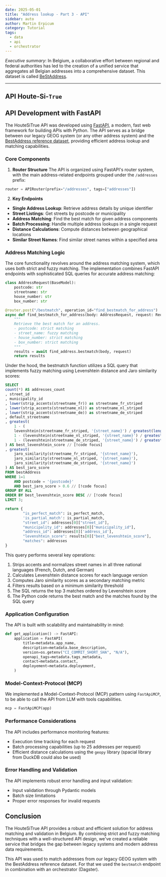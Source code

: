 ```yaml
---
date: 2025-05-01
title: "Address lookup - Part 3 - API"
sidebar: auto
author: Martin Erpicum
category: Tutorial
tags:
  - data
  - api
  - orchestrator
---
```


_Executive summary_: In Belgium, a collaborative effort between regional and federal authorities has led to the creation of a unified service that aggregates all Belgian addresses into a comprehensive dataset. This dataset is called [BeStAddress](https://bosa.belgium.be/fr/services/best-address-services).

---

## API Houte-Si-`True`

<ImageCenter src="https://i.imgur.com/GJNQQJA.png" alt="Houte Si True" width="300" />

## API Development with FastAPI

The HouteSiTrue API was developed using [FastAPI](https://fastapi.tiangolo.com/), a modern, fast web framework for building APIs with Python. The API serves as a bridge between our legacy GEOG system (or any other address system) and the [BestAddress reference dataset](https://bosa.belgium.be/fr/services/best-address-services), providing efficient address lookup and matching capabilities.

### Core Components

1. **Router Structure**
   The API is organized using FastAPI's router system, with the main address-related endpoints grouped under the `/addresses` prefix:

```python
router = APIRouter(prefix="/addresses", tags=["addresses"])
```

2. **Key Endpoints**

- **Single Address Lookup**: Retrieve address details by unique identifier
- **Street Listings**: Get streets by postcode or municipality
- **Address Matching**: Find the best match for given address components
- **Batch Processing**: Handle multiple address lookups in a single request
- **Distance Calculations**: Compute distances between geographical locations
- **Similar Street Names**: Find similar street names within a specified area

### Address Matching Logic

The core functionality revolves around the address matching system, which uses both strict and fuzzy matching. The implementation combines FastAPI endpoints with sophisticated SQL queries for accurate address matching:

```python
class AddressRequest(BaseModel):
    postcode: str
    streetname: str
    house_number: str
    box_number: str

@router.post("/bestmatch", operation_id="find_bestmatch_for_address")
async def find_bestmatch_for_address(body: AddressRequest, request: Request):
    """
    Retrieve the best match for an address.
    - postcode: strict matching
    - street_name: fuzzy matching
    - house_number: strict matching
    - box_number: strict matching
    """
    results = await find_address.bestmatch(body, request)
    return results
```

Under the hood, the bestmatch function utilizes a SQL query that implements fuzzy matching using Levenshtein distance and Jaro similarity scores:

```sql
SELECT
count(*) AS addresses_count
, street_id
, municipality_id
, lower(strip_accents(streetname_fr)) as streetname_fr_striped
, lower(strip_accents(streetname_nl)) as streetname_nl_striped
, lower(strip_accents(streetname_de)) as streetname_de_striped
, default_streetname
, greatest(
    1 - (
    levenshtein(streetname_fr_striped, '{street_name}') / greatest(length(streetname_fr_striped), length('{street_name}'))), // [!code focus]
    1 - (levenshtein(streetname_nl_striped, '{street_name}') / greatest(length(streetname_nl_striped), length('{street_name}'))), // [!code focus]
    1 - (levenshtein(streetname_de_striped, '{street_name}') / greatest(length(streetname_de_striped), length('{street_name}'))) // [!code focus]
) AS best_levenshtein_score // [!code focus]
, greatest(
    jaro_similarity(streetname_fr_striped, '{street_name}'),
    jaro_similarity(streetname_nl_striped, '{street_name}'),
    jaro_similarity(streetname_de_striped, '{street_name}')
) AS best_jaro_score
FROM bestAddress
WHERE 1=1
    AND postcode = '{postcode}'
    AND best_jaro_score > 0.6 // [!code focus]
GROUP BY ALL
ORDER BY best_levenshtein_score DESC // [!code focus]
LIMIT 3;
```

```python
return {
        "is_perfect_match": is_perfect_match,
        'is_partial_match': is_partial_match,
        "street_id": addresses[0]["street_id"],
        "municipality_id": addresses[0]["municipality_id"],
        "address_id": addresses[0]['address_id'],
        "levenshtein_score": results[0]["best_levenshtein_score"],
        "matches": addresses
}
```

This query performs several key operations:

1. Strips accents and normalizes street names in all three national languages (French, Dutch, and German)
2. Calculates Levenshtein distance scores for each language version
3. Computes Jaro similarity scores as a secondary matching metric
4. Filters results based on a minimum similarity threshold
5. The SQL returns the top 3 matches ordered by Levenshtein score
6. The Python code returns the best match and the matches found by the SQL query

### Application Configuration

The API is built with scalability and maintainability in mind:

```python
def get_application() -> FastAPI:
    application = FastAPI(
        title=metadata.app_name,
        description=metadata.base_description,
        version=os.getenv("CI_COMMIT_SHORT_SHA", "N/A"),
        openapi_tags=metadata.tags_metadata,
        contact=metadata.contact,
        deployement=metadata.deployement,
    )
```

### Model-Context-Protocol (MCP)

We implemented a Model-Context-Protocol (MCP) pattern using `FastApiMCP`, to be able to call the API from LLM with tools capabilities.

```python
mcp = FastApiMCP(app)
```

### Performance Considerations

The API includes performance monitoring features:

- Execution time tracking for each request
- Batch processing capabilities (up to 25 addresses per request)
- Efficient distance calculations using the `geopy` library (spacial library from DuckDB could also be used)

<ImageCenter src="https://raw.githubusercontent.com/tintamarre/tintamarre.github.io/refs/heads/master/src/assets/images/bestMatch.gif" alt="Performance checks" width="600" />

### Error Handling and Validation

The API implements robust error handling and input validation:

- Input validation through Pydantic models
- Batch size limitations
- Proper error responses for invalid requests

## Conclusion

The HouteSiTrue API provides a robust and efficient solution for address matching and validation in Belgium. By combining strict and fuzzy matching techniques with a well-structured API design, we've created a reliable service that bridges the gap between legacy systems and modern address data requirements.

This API was used to match addresses from our legacy GEOG system with the BestAddress reference dataset. For that we used the `bestmatch` endpoint in combination with an orchestrator (Dagster).

<ImageCenter src="https://raw.githubusercontent.com/tintamarre/tintamarre.github.io/refs/heads/master/src/assets/images/run_pipeline_bestaddress.png" alt="Dagster bestmatch" width="600" />
